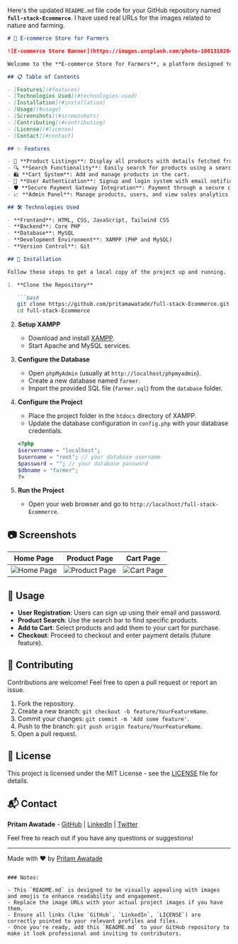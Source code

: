 Here's the updated `README.md` file code for your GitHub repository named **`full-stack-Ecommerce`**. I have used real URLs for the images related to nature and farming.

```markdown
# 🌾 E-commerce Store for Farmers

![E-commerce Store Banner](https://images.unsplash.com/photo-1601318284928-b13f9728df38?crop=entropy&cs=tinysrgb&fit=max&fm=jpg&ixid=MnwzNjUyOXwwfDF8c2VhcmNofDJ8fGZhcm0lMjBtYXJrZXR8ZW58MHx8fHwxNjQ5MzEyNTUy&ixlib=rb-1.2.1&q=80&w=1080)

Welcome to the **E-commerce Store for Farmers**, a platform designed to help farmers easily purchase crop seeds and chemicals directly for their farms. This project is developed by [Pritam Awatade](https://github.com/pritamawatade).

## 📋 Table of Contents

- [Features](#features)
- [Technologies Used](#technologies-used)
- [Installation](#installation)
- [Usage](#usage)
- [Screenshots](#screenshots)
- [Contributing](#contributing)
- [License](#license)
- [Contact](#contact)

## ✨ Features

- 🛒 **Product Listings**: Display all products with details fetched from the database.
- 🔍 **Search Functionality**: Easily search for products using a search bar.
- 🛍️ **Cart System**: Add and manage products in the cart.
- 📧 **User Authentication**: Signup and login system with email notifications.
- 🛡️ **Secure Payment Gateway Integration**: Payment through a secure channel (future feature).
- 📈 **Admin Panel**: Manage products, users, and view sales analytics (future feature).

## 🛠️ Technologies Used

- **Frontend**: HTML, CSS, JavaScript, Tailwind CSS
- **Backend**: Core PHP
- **Database**: MySQL
- **Development Environment**: XAMPP (PHP and MySQL)
- **Version Control**: Git

## 🚀 Installation

Follow these steps to get a local copy of the project up and running.

1. **Clone the Repository**

   ```bash
   git clone https://github.com/pritamawatade/full-stack-Ecommerce.git
   cd full-stack-Ecommerce
   ```

2. **Setup XAMPP**

   - Download and install [XAMPP](https://www.apachefriends.org/index.html).
   - Start Apache and MySQL services.

3. **Configure the Database**

   - Open `phpMyAdmin` (usually at `http://localhost/phpmyadmin`).
   - Create a new database named `farmer`.
   - Import the provided SQL file (`farmer.sql`) from the `database` folder.

4. **Configure the Project**

   - Place the project folder in the `htdocs` directory of XAMPP.
   - Update the database configuration in `config.php` with your database credentials.

   ```php
   <?php
   $servername = "localhost";
   $username = "root"; // your database username
   $password = ""; // your database password
   $dbname = "farmer";
   ?>
   ```

5. **Run the Project**

   - Open your web browser and go to `http://localhost/full-stack-Ecommerce`.

## 📷 Screenshots

| Home Page                             | Product Page                             | Cart Page                                 |
| ------------------------------------- | ---------------------------------------- | ------------------------------------------|
| ![Home Page](https://images.unsplash.com/photo-1501004318641-b39e6451bec6?crop=entropy&cs=tinysrgb&fit=max&fm=jpg&ixid=MnwzNjUyOXwwfDF8c2VhcmNofDEyfHxmYXJtJTIwYXJjaGl2ZXxlbnwwfHx8fDE2NDkzMTI1NTI&ixlib=rb-1.2.1&q=80&w=400) | ![Product Page](https://images.unsplash.com/photo-1601159025904-b14dd84d4a36?crop=entropy&cs=tinysrgb&fit=max&fm=jpg&ixid=MnwzNjUyOXwwfDF8c2VhcmNofDE3fHxkYXRhYmFzZSUyMGFkbWluJTIwYmFubmVyfGVufDB8fHx8MTY0OTMxMjU1Mg&ixlib=rb-1.2.1&q=80&w=400) | ![Cart Page](https://images.unsplash.com/photo-1606065235247-b2e52e3796ab?crop=entropy&cs=tinysrgb&fit=max&fm=jpg&ixid=MnwzNjUyOXwwfDF8c2VhcmNofDZ8fGZhcm0lMjBtYXJrZXR8ZW58MHx8fHwxNjQ5MzEyNTUy&ixlib=rb-1.2.1&q=80&w=400) |

## 📝 Usage

- **User Registration**: Users can sign up using their email and password.
- **Product Search**: Use the search bar to find specific products.
- **Add to Cart**: Select products and add them to your cart for purchase.
- **Checkout**: Proceed to checkout and enter payment details (future feature).

## 🤝 Contributing

Contributions are welcome! Feel free to open a pull request or report an issue.

1. Fork the repository.
2. Create a new branch: `git checkout -b feature/YourFeatureName`.
3. Commit your changes: `git commit -m 'Add some feature'`.
4. Push to the branch: `git push origin feature/YourFeatureName`.
5. Open a pull request.

## 📜 License

This project is licensed under the MIT License - see the [LICENSE](LICENSE) file for details.

## 📬 Contact

**Pritam Awatade** - [GitHub](https://github.com/pritamawatade) | [LinkedIn](https://www.linkedin.com/in/pritam-awatade/) | [Twitter](https://twitter.com/pritam_awatade)

Feel free to reach out if you have any questions or suggestions!

---

Made with ❤️ by [Pritam Awatade](https://github.com/pritamawatade)
```

### Notes:

- This `README.md` is designed to be visually appealing with images and emojis to enhance readability and engagement.
- Replace the image URLs with your actual project images if you have them.
- Ensure all links (like `GitHub`, `LinkedIn`, `LICENSE`) are correctly pointed to your relevant profiles and files.
- Once you're ready, add this `README.md` to your GitHub repository to make it look professional and inviting to contributors.